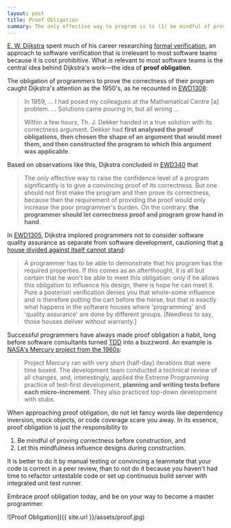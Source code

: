 ```yaml
---
layout: post
title: Proof Obligation
summary: The only effective way to program is to (1) be mindful of proving software correctness before software construction, and (2) let this mindfulness influence software designs during software construction.
---
```


[E. W. Dijkstra](http://en.wikipedia.org/wiki/Edsger_W._Dijkstra) spent much of his career researching [formal verification](http://en.wikipedia.org/wiki/Formal_verification), an approach to software verification that is irrelevant to most software teams because it is cost prohibitive. What _is_ relevant to most software teams is the central idea behind Dijkstra's work—the idea of **proof obligation**.

The obligation of programmers to prove the correctness of their program caught Dijkstra's attention as the 1950's, as he recounted in [EWD1308](https://www.cs.utexas.edu/~EWD/transcriptions/EWD13xx/EWD1308.html):

> In 1959, ... I had posed my colleagues at the Mathematical Centre [a] problem. … Solutions came pouring in, but all wrong …
>
> Within a few hours, Th. J. Dekker handed in a true solution with its correctness argument. Dekker had **first analysed the proof obligations, then chosen the shape of an argument that would meet them, and then constructed the program to which this argument was applicable**.

Based on observations like this, Dijkstra concluded in [EWD340](https://www.cs.utexas.edu/~EWD/transcriptions/EWD03xx/EWD340.html) that

> The only effective way to raise the confidence level of a program significantly is to give a convincing proof of its correctness. But one should not first make the program and then prove its correctness, because then the requirement of providing the proof would only increase the poor programmer's burden. On the contrary: **the programmer should let correctness proof and program grow hand in hand**.

In [EWD1305](https://www.cs.utexas.edu/~EWD/transcriptions/EWD13xx/EWD1305.html), Dijkstra implored programmers not to consider software quality assurance as separate from software development, cautioning that [a house divided against itself cannot stand](http://en.wikipedia.org/wiki/Lincoln%27s_House_Divided_Speech):

> A programmer has to be able to demonstrate that his program has the required properties. If this comes as an afterthought, it is all but certain that he won't be able to meet this obligation: only if he allows this obligation to influence his design, there is hope he can meet it. Pure a posteriori verification denies you that whole-some influence and is therefore putting the cart before the horse, but that is exactly what happens in the software houses where 'programming' and 'quality assurance' are done by different groups. [Needless to say, those houses deliver without warranty.]

Successful programmers have always made proof obligation a habit, long before software consultants turned [TDD](http://en.wikipedia.org/wiki/Test-driven_development) into a buzzword. An example is [NASA's Mercury project from the 1960s](http://www.craiglarman.com/wiki/downloads/misc/history-of-iterative-larman-and-basili-ieee-computer.pdf):

> Project Mercury ran with very short (half-day) iterations that were time boxed. The development team conducted a technical review of all changes, and, interestingly, applied the Extreme Programming practice of test-first development, **planning and writing tests before each micro-increment**. They also practiced top-down development with stubs.

When approaching proof obligation, do not let fancy words like dependency inversion, mock objects, or code coverage scare you away. In its essence, proof obligation is just the responsibility to

1. Be mindful of proving correctness before construction, and
2. Let this mindfulness influence designs during construction.

It is better to do it by manual testing or convincing a teammate that your code is correct in a peer review, than to not do it because you haven't had time to refactor untestable code or set up continuous build server with integrated unit test runner.

Embrace proof obligation today, and be on your way to become a master programmer.

![Proof Obligation]({{ site.url }}/assets/proof.jpg)
